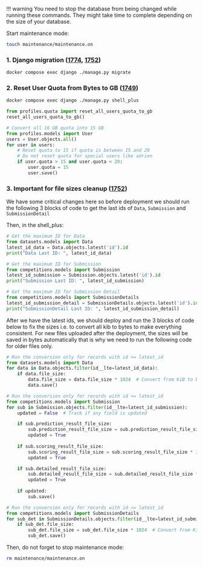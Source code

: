 !!! warning
    You need to stop the database from being changed while running these commands.
    They might take time to complete depending on the size of your database.


Start maintenance mode:
```sh
touch maintenance/maintenance.on
```

### 1. Django migration ([1774](https://github.com/codalab/codabench/pull/1774), [1752](https://github.com/codalab/codabench/pull/1752))

```sh
docker compose exec django ./manage.py migrate
```

### 2. Reset User Quota from Bytes to GB ([1749](https://github.com/codalab/codabench/pull/1749)) 

```sh
docker compose exec django ./manage.py shell_plus
```

```python
from profiles.quota import reset_all_users_quota_to_gb
reset_all_users_quota_to_gb()
```

```python
# Convert all 16 GB quota into 15 GB
from profiles.models import User
users = User.objects.all()
for user in users:
    # Reset quota to 15 if quota is between 15 and 20
    # Do not reset quota for special users like adrien
    if user.quota > 15 and user.quota < 20:
        user.quota = 15
        user.save()
```


### 3. Important for file sizes cleanup ([1752](https://github.com/codalab/codabench/pull/1752)) 

We have some critical changes here so before deployment we should run the following 3 blocks of code to get the last ids of `Data`, `Submission` and `SubmissionDetail`

Then, in the shell_plus:

```python
# Get the maximum ID for Data
from datasets.models import Data
latest_id_data = Data.objects.latest('id').id
print("Data Last ID: ", latest_id_data)
```

```python
# Get the maximum ID for Submission
from competitions.models import Submission
latest_id_submission = Submission.objects.latest('id').id
print("Submission Last ID: ", latest_id_submission)
```

```python
# Get the maximum ID for Submission Detail
from competitions.models import SubmissionDetails
latest_id_submission_detail = SubmissionDetails.objects.latest('id').id
print("SubmissionDetail Last ID: ", latest_id_submission_detail)
```

After we have the latest ids, we should deploy and run the 3 blocks of code below to fix the sizes i.e. to convert all kib to bytes to make everything consistent. For new files uploaded after the deployment, the sizes will be saved in bytes automatically that is why we need to run the following code for older files only.

```python
# Run the conversion only for records with id <= latest_id
from datasets.models import Data
for data in Data.objects.filter(id__lte=latest_id_data):
    if data.file_size:
        data.file_size = data.file_size * 1024  # Convert from KiB to bytes
        data.save()
```

```python
# Run the conversion only for records with id <= latest_id
from competitions.models import Submission
for sub in Submission.objects.filter(id__lte=latest_id_submission):
    updated = False  # Track if any field is updated

    if sub.prediction_result_file_size:
        sub.prediction_result_file_size = sub.prediction_result_file_size * 1024  # Convert from KiB to bytes
        updated = True
    
    if sub.scoring_result_file_size:
        sub.scoring_result_file_size = sub.scoring_result_file_size * 1024  # Convert from KiB to bytes
        updated = True

    if sub.detailed_result_file_size:
        sub.detailed_result_file_size = sub.detailed_result_file_size * 1024  # Convert from KiB to bytes
        updated = True
    
    if updated:
        sub.save()
```

```python
# Run the conversion only for records with id <= latest_id
from competitions.models import SubmissionDetails
for sub_det in SubmissionDetails.objects.filter(id__lte=latest_id_submission_detail):
    if sub_det.file_size:
        sub_det.file_size = sub_det.file_size * 1024  # Convert from KiB to bytes
        sub_det.save()
```

Then, do not forget to stop maintenance mode:

```sh
rm maintenance/maintenance.on
```
